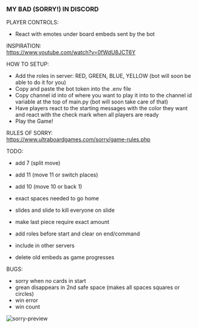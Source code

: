 ### MY BAD (SORRY!) IN DISCORD ###

PLAYER CONTROLS:  
- React with emotes under board embeds sent by the bot

INSPIRATION:  
https://www.youtube.com/watch?v=0fWdU8JCT6Y

HOW TO SETUP:  
- Add the roles in server: RED, GREEN, BLUE, YELLOW (bot will soon be able to do it for you)  
- Copy and paste the bot token into the .env file  
- Copy channel id into of where you want to play it into to the channel id variable at the top of main.py (bot will soon take care of that)  
- Have players react to the starting messages with the color they want and react with the check mark when all players are ready  
- Play the Game!

RULES OF SORRY:  
https://www.ultraboardgames.com/sorry/game-rules.php 

TODO:

- add 7  (split move)
- add 11  (move 11 or switch places)
- add 10  (move 10 or back 1)
- exact spaces needed to go home  
- slides and slide to kill everyone on slide
- make last piece require exact amount

- add roles before start and clear on end/command  
- include in other servers  
- delete old embeds as game progresses

BUGS:
- sorry when no cards in start  
- grean disappears in 2nd safe space (makes all spaces squares or circles)  
- win error  
- win count

![sorry-preview](https://user-images.githubusercontent.com/33261445/136136470-4bd24e12-8871-4f05-802a-2df495248d2c.png)

